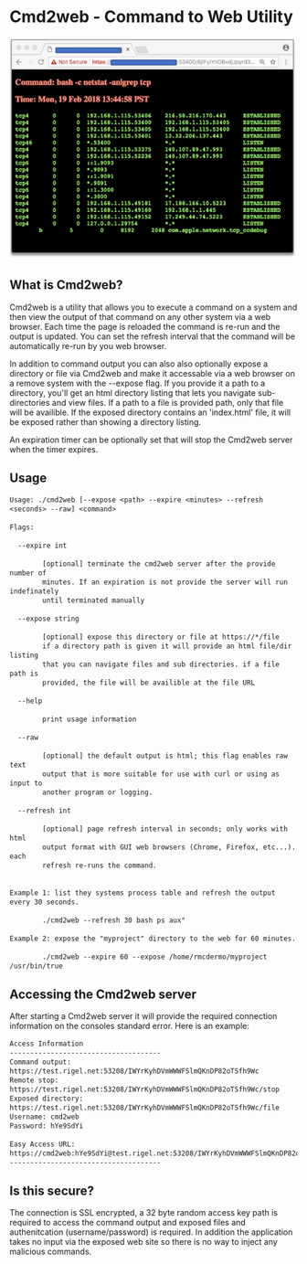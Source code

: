 # Cmd2web - Command to Web Utility

![cmd2web example](images/cmd2web-browser.png)


## What is Cmd2web?

Cmd2web is a utility that allows you to execute a command on a system and then view the output of that command on any other system via a web browser. Each time the page is reloaded the command is re-run and the output is updated. You can set the refresh interval that the command will be automatically re-run by you web browser.  

In addition to command output you can also also optionally expose a directory or file via Cmd2web and make it accessable via a web browser on a remove system with the --expose flag. If you provide it a path to a directory, you'll get an html directory listing that lets you navigate sub-directories and view files. If a path to a file is provided path, only that file will be availible. If the exposed directory contains an 'index.html' file, it will be exposed rather than showing a directory listing.

An expiration timer can be optionally set that will stop the Cmd2web server when the timer expires. 



## Usage

```
Usage: ./cmd2web [--expose <path> --expire <minutes> --refresh <seconds> --raw] <command>

Flags:

  --expire int
    
        [optional] terminate the cmd2web server after the provide number of
        minutes. If an expiration is not provide the server will run indefinately
        until terminated manually
    
  --expose string
    
        [optional] expose this directory or file at https://*/file
        if a directory path is given it will provide an html file/dir listing
        that you can navigate files and sub directories. if a file path is
        provided, the file will be availible at the file URL
    
  --help
    
        print usage information
    
  --raw
    
        [optional] the default output is html; this flag enables raw text
        output that is more suitable for use with curl or using as input to
        another program or logging.
    
  --refresh int
    
        [optional] page refresh interval in seconds; only works with html
        output format with GUI web browsers (Chrome, Firefox, etc...). each
        refresh re-runs the command.
    

Example 1: list they systems process table and refresh the output every 30 seconds.

        ./cmd2web --refresh 30 bash ps aux"

Example 2: expose the "myproject" directory to the web for 60 minutes.

        ./cmd2web --expire 60 --expose /home/rmcdermo/myproject /usr/bin/true
```


## Accessing the Cmd2web server

After starting a Cmd2web server it will provide the required connection information on the consoles standard error.  Here is an example:

```
Access Information
-------------------------------------
Command output:    https://test.rigel.net:53208/IWYrKyhDVmWWWFSlmQKnDP82oTSfh9Wc
Remote stop:       https://test.rigel.net:53208/IWYrKyhDVmWWWFSlmQKnDP82oTSfh9Wc/stop
Exposed directory: https://test.rigel.net:53208/IWYrKyhDVmWWWFSlmQKnDP82oTSfh9Wc/file
Username: cmd2web
Password: hYe9SdYi

Easy Access URL:   https://cmd2web:hYe9SdYi@test.rigel.net:53208/IWYrKyhDVmWWWFSlmQKnDP82oTSfh9Wc
-------------------------------------
```

## Is this secure?

The connection is SSL encrypted, a 32 byte random access key path is required to access the command output and exposed files and authenitcation (username/password) is required. In addition the application takes no input via the exposed web site so there is no way to inject any malicious commands. 
